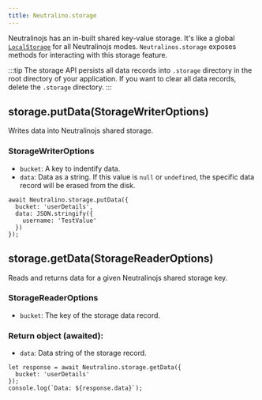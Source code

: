 ```yaml
---
title: Neutralino.storage
---
```


Neutralinojs has an in-built shared key-value storage. It's like a
global [`LocalStorage`](https://developer.mozilla.org/en-US/docs/Web/API/Window/localStorage) for all Neutralinojs modes.
`Neutralinos.storage` exposes methods for interacting with this storage feature.

:::tip
The storage API persists all data records into `.storage` directory in the
root directory of your application. If you want to clear all data records,
delete the `.storage` directory.
:::

## storage.putData(StorageWriterOptions)
Writes data into Neutralinojs shared storage. 

### StorageWriterOptions

- `bucket`: A key to indentify data.
- `data`: Data as a string. If this value is `null` or `undefined`,
the specific data record will be erased from the disk.

```
await Neutralino.storage.putData({
  bucket: 'userDetails',
  data: JSON.stringify({
    username: 'TestValue'
  })
});
```

## storage.getData(StorageReaderOptions)
Reads and returns data for a given Neutralinojs shared storage key. 

### StorageReaderOptions
- `bucket`: The key of the storage data record.

### Return object (awaited):
- `data`: Data string of the storage record.


```
let response = await Neutralino.storage.getData({
  bucket: 'userDetails'
});
console.log(`Data: ${response.data}`);
```
